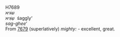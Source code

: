 <body>
  <p>H7689<br>  שׂגּיא  <br> שַׂגִּיא  ‎  śaggı̂y‘  <br><i>sag-ghee‘ </i><br>From <a href="h7679.htm">7679</a>  (superlatively) <i>mighty: - </i>excellent, great.<br></p>
 </body>